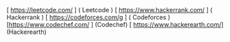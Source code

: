 [
https://leetcode.com/
]
(
Leetcode
)
[
https://www.hackerrank.com/
]
(
Hackerrank
)
[
https://codeforces.com/g
]
(
Codeforces
)
[https://www.codechef.com/
]
(Codechef)
[
https://www.hackerearth.com/]
(Hackerearth)